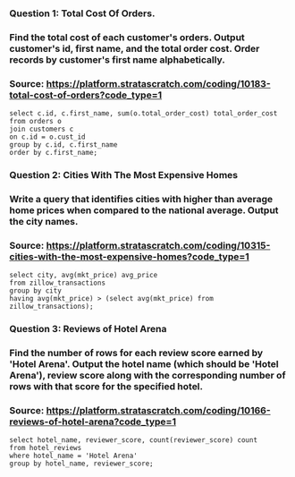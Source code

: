 ### Question 1: Total Cost Of Orders.
### Find the total cost of each customer's orders. Output customer's id, first name, and the total order cost. Order records by customer's first name alphabetically.
### Source: https://platform.stratascratch.com/coding/10183-total-cost-of-orders?code_type=1 

```
select c.id, c.first_name, sum(o.total_order_cost) total_order_cost
from orders o
join customers c
on c.id = o.cust_id
group by c.id, c.first_name
order by c.first_name;
```

### Question 2: Cities With The Most Expensive Homes
### Write a query that identifies cities with higher than average home prices when compared to the national average. Output the city names.
### Source: https://platform.stratascratch.com/coding/10315-cities-with-the-most-expensive-homes?code_type=1

```
select city, avg(mkt_price) avg_price
from zillow_transactions
group by city
having avg(mkt_price) > (select avg(mkt_price) from zillow_transactions);
```

### Question 3: Reviews of Hotel Arena
### Find the number of rows for each review score earned by 'Hotel Arena'. Output the hotel name (which should be 'Hotel Arena'), review score along with the corresponding number of rows with that score for the specified hotel.
### Source: https://platform.stratascratch.com/coding/10166-reviews-of-hotel-arena?code_type=1

```
select hotel_name, reviewer_score, count(reviewer_score) count
from hotel_reviews
where hotel_name = 'Hotel Arena'
group by hotel_name, reviewer_score;
```